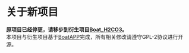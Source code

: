 # 关于新项目
**原项目已经停更，请移步到衍生项目[Boat_H2CO3](https://github.com/bilicainiaohh/Boat_H2CO3)。**  
本项目与衍生项目基于[BoatAPP](https://github.com/AOF-Dev/Boat)完成，所有相关修改请遵守GPL-2协议进行开源。

